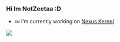 ### Hi Im NotZeetaa :D

- 💤 I’m currently working on [Nexus Kernel](https://t.me/NexusKernel)

<img src="https://github-readme-stats.vercel.app/api?username=notzeetaa&&show_icons=true&title_color=ffffff&icon_color=bb2acf&text_color=daf7dc&bg_color=151515">
